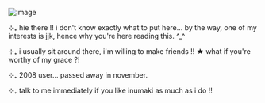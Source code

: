 ![image](https://github.com/user-attachments/assets/fdd5ace9-d5b6-4e72-87ad-3b0f7c00cb1b)
 
 ⊹₊  hie there !! i don't know exactly what to put here... by the way, one of my interests is jjk, hence why you're here reading this. ^_^
  
 ⊹₊  i usually sit around there, i'm willing to make friends !! ★ what if you're worthy of my grace ?!
  
 ⊹₊  2008 user... passed away in november.

 ⊹₊  talk to me immediately if you like inumaki as much as i do !!
